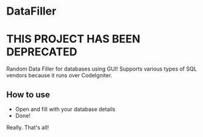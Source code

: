 DataFiller
==========
# THIS PROJECT HAS BEEN DEPRECATED

Random Data Filler for databases using GUI! 
Supports various types of SQL vendors because it runs over CodeIgniter.

How to use
----------

- Open and fill with your database details
- Done!

Really. That's all!
